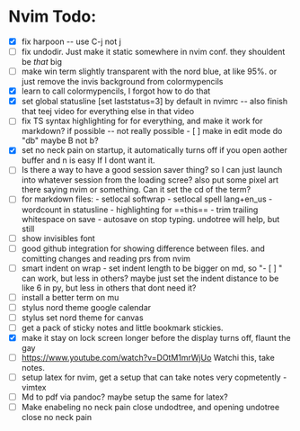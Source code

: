 # Nvim Todo:

- [X] fix harpoon -- use C-j not <leader>j
- [ ] fix undodir. Just make it static somewhere in nvim conf. they shouldent be *that* big
- [ ] make win term slightly transparent with the nord blue, at like 95%. or just remove the invis background from colormypencils
- [X] learn to call colormypencils, I forgot how to do that
- [X] set global statusline [set laststatus=3] by default in nvimrc -- also finish that teej video for everything else in that video
- [ ] fix TS syntax highlighting for for everything, and make it work for markdown? if possible
 -- not really possible - [ ] make <C-backspace> in edit mode do "<C-o>db" maybe B not b?
- [X] set no neck pain on startup, it automatically turns off if you open aother buffer and <leader>n is easy If I dont want it.
- [ ] Is there a way to have a good session saver thing? so I can just launch into whatever session from the loading scree? also put some pixel art there saying nvim or something. Can it set the cd of the term?
- [ ] for markdown files:
        - setlocal softwrap
        - setlocal spell lang+en_us
        - wordcount in statusline
        - highlighting for ==this==
        - trim trailing whitespace on save
        - autosave on stop typing. undotree will help, but still
- [ ] show invisibles font
- [ ] good github integration for showing difference between files. and comitting changes and reading prs from nvim
- [ ] smart indent on wrap - set indent length to be bigger on md, so "- [ ] " can work, but less in others? maybe just set the indent distance to be like 6 in py, but less in others that dont need it?
- [ ] install a better term on mu
- [ ] stylus nord theme google calendar
- [ ] stylus set nord theme for canvas
- [ ] get a pack of sticky notes and little bookmark stickies.
- [X] make it stay on lock screen longer before the display turns off, flaunt the gay
- [ ] https://www.youtube.com/watch?v=DOtM1mrWjUo Watchi this, take notes.
- [ ] setup latex for nvim, get a setup that can take notes very copmetently
        - vimtex
- [ ] Md to pdf via pandoc? maybe setup the same for latex?
- [ ] Make enabeling no neck pain close undodtree, and opening undotree close no neck pain
